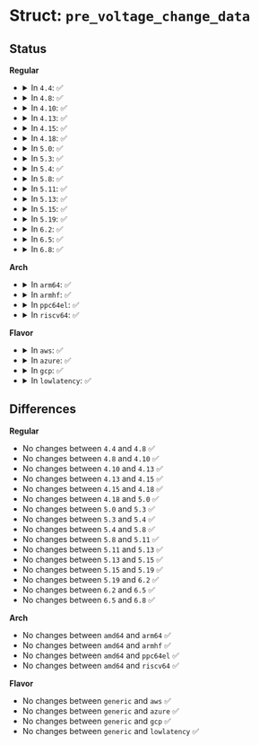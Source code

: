 # Struct: <code>pre_voltage_change_data</code>

## Status
<b>Regular</b>
<ul>
<li>
<details>
<summary>In <code>4.4</code>: ✅</summary>

```c
struct pre_voltage_change_data {
    long unsigned int old_uV;
    long unsigned int min_uV;
    long unsigned int max_uV;
};
```
</details>
</li>
<li>
<details>
<summary>In <code>4.8</code>: ✅</summary>

```c
struct pre_voltage_change_data {
    long unsigned int old_uV;
    long unsigned int min_uV;
    long unsigned int max_uV;
};
```
</details>
</li>
<li>
<details>
<summary>In <code>4.10</code>: ✅</summary>

```c
struct pre_voltage_change_data {
    long unsigned int old_uV;
    long unsigned int min_uV;
    long unsigned int max_uV;
};
```
</details>
</li>
<li>
<details>
<summary>In <code>4.13</code>: ✅</summary>

```c
struct pre_voltage_change_data {
    long unsigned int old_uV;
    long unsigned int min_uV;
    long unsigned int max_uV;
};
```
</details>
</li>
<li>
<details>
<summary>In <code>4.15</code>: ✅</summary>

```c
struct pre_voltage_change_data {
    long unsigned int old_uV;
    long unsigned int min_uV;
    long unsigned int max_uV;
};
```
</details>
</li>
<li>
<details>
<summary>In <code>4.18</code>: ✅</summary>

```c
struct pre_voltage_change_data {
    long unsigned int old_uV;
    long unsigned int min_uV;
    long unsigned int max_uV;
};
```
</details>
</li>
<li>
<details>
<summary>In <code>5.0</code>: ✅</summary>

```c
struct pre_voltage_change_data {
    long unsigned int old_uV;
    long unsigned int min_uV;
    long unsigned int max_uV;
};
```
</details>
</li>
<li>
<details>
<summary>In <code>5.3</code>: ✅</summary>

```c
struct pre_voltage_change_data {
    long unsigned int old_uV;
    long unsigned int min_uV;
    long unsigned int max_uV;
};
```
</details>
</li>
<li>
<details>
<summary>In <code>5.4</code>: ✅</summary>

```c
struct pre_voltage_change_data {
    long unsigned int old_uV;
    long unsigned int min_uV;
    long unsigned int max_uV;
};
```
</details>
</li>
<li>
<details>
<summary>In <code>5.8</code>: ✅</summary>

```c
struct pre_voltage_change_data {
    long unsigned int old_uV;
    long unsigned int min_uV;
    long unsigned int max_uV;
};
```
</details>
</li>
<li>
<details>
<summary>In <code>5.11</code>: ✅</summary>

```c
struct pre_voltage_change_data {
    long unsigned int old_uV;
    long unsigned int min_uV;
    long unsigned int max_uV;
};
```
</details>
</li>
<li>
<details>
<summary>In <code>5.13</code>: ✅</summary>

```c
struct pre_voltage_change_data {
    long unsigned int old_uV;
    long unsigned int min_uV;
    long unsigned int max_uV;
};
```
</details>
</li>
<li>
<details>
<summary>In <code>5.15</code>: ✅</summary>

```c
struct pre_voltage_change_data {
    long unsigned int old_uV;
    long unsigned int min_uV;
    long unsigned int max_uV;
};
```
</details>
</li>
<li>
<details>
<summary>In <code>5.19</code>: ✅</summary>

```c
struct pre_voltage_change_data {
    long unsigned int old_uV;
    long unsigned int min_uV;
    long unsigned int max_uV;
};
```
</details>
</li>
<li>
<details>
<summary>In <code>6.2</code>: ✅</summary>

```c
struct pre_voltage_change_data {
    long unsigned int old_uV;
    long unsigned int min_uV;
    long unsigned int max_uV;
};
```
</details>
</li>
<li>
<details>
<summary>In <code>6.5</code>: ✅</summary>

```c
struct pre_voltage_change_data {
    long unsigned int old_uV;
    long unsigned int min_uV;
    long unsigned int max_uV;
};
```
</details>
</li>
<li>
<details>
<summary>In <code>6.8</code>: ✅</summary>

```c
struct pre_voltage_change_data {
    long unsigned int old_uV;
    long unsigned int min_uV;
    long unsigned int max_uV;
};
```
</details>
</li>
</ul>
<b>Arch</b>
<ul>
<li>
<details>
<summary>In <code>arm64</code>: ✅</summary>

```c
struct pre_voltage_change_data {
    long unsigned int old_uV;
    long unsigned int min_uV;
    long unsigned int max_uV;
};
```
</details>
</li>
<li>
<details>
<summary>In <code>armhf</code>: ✅</summary>

```c
struct pre_voltage_change_data {
    long unsigned int old_uV;
    long unsigned int min_uV;
    long unsigned int max_uV;
};
```
</details>
</li>
<li>
<details>
<summary>In <code>ppc64el</code>: ✅</summary>

```c
struct pre_voltage_change_data {
    long unsigned int old_uV;
    long unsigned int min_uV;
    long unsigned int max_uV;
};
```
</details>
</li>
<li>
<details>
<summary>In <code>riscv64</code>: ✅</summary>

```c
struct pre_voltage_change_data {
    long unsigned int old_uV;
    long unsigned int min_uV;
    long unsigned int max_uV;
};
```
</details>
</li>
</ul>
<b>Flavor</b>
<ul>
<li>
<details>
<summary>In <code>aws</code>: ✅</summary>

```c
struct pre_voltage_change_data {
    long unsigned int old_uV;
    long unsigned int min_uV;
    long unsigned int max_uV;
};
```
</details>
</li>
<li>
<details>
<summary>In <code>azure</code>: ✅</summary>

```c
struct pre_voltage_change_data {
    long unsigned int old_uV;
    long unsigned int min_uV;
    long unsigned int max_uV;
};
```
</details>
</li>
<li>
<details>
<summary>In <code>gcp</code>: ✅</summary>

```c
struct pre_voltage_change_data {
    long unsigned int old_uV;
    long unsigned int min_uV;
    long unsigned int max_uV;
};
```
</details>
</li>
<li>
<details>
<summary>In <code>lowlatency</code>: ✅</summary>

```c
struct pre_voltage_change_data {
    long unsigned int old_uV;
    long unsigned int min_uV;
    long unsigned int max_uV;
};
```
</details>
</li>
</ul>

## Differences
<b>Regular</b>
<ul>
<li>
No changes between <code>4.4</code> and <code>4.8</code> ✅
</li>
<li>
No changes between <code>4.8</code> and <code>4.10</code> ✅
</li>
<li>
No changes between <code>4.10</code> and <code>4.13</code> ✅
</li>
<li>
No changes between <code>4.13</code> and <code>4.15</code> ✅
</li>
<li>
No changes between <code>4.15</code> and <code>4.18</code> ✅
</li>
<li>
No changes between <code>4.18</code> and <code>5.0</code> ✅
</li>
<li>
No changes between <code>5.0</code> and <code>5.3</code> ✅
</li>
<li>
No changes between <code>5.3</code> and <code>5.4</code> ✅
</li>
<li>
No changes between <code>5.4</code> and <code>5.8</code> ✅
</li>
<li>
No changes between <code>5.8</code> and <code>5.11</code> ✅
</li>
<li>
No changes between <code>5.11</code> and <code>5.13</code> ✅
</li>
<li>
No changes between <code>5.13</code> and <code>5.15</code> ✅
</li>
<li>
No changes between <code>5.15</code> and <code>5.19</code> ✅
</li>
<li>
No changes between <code>5.19</code> and <code>6.2</code> ✅
</li>
<li>
No changes between <code>6.2</code> and <code>6.5</code> ✅
</li>
<li>
No changes between <code>6.5</code> and <code>6.8</code> ✅
</li>
</ul>
<b>Arch</b>
<ul>
<li>
No changes between <code>amd64</code> and <code>arm64</code> ✅
</li>
<li>
No changes between <code>amd64</code> and <code>armhf</code> ✅
</li>
<li>
No changes between <code>amd64</code> and <code>ppc64el</code> ✅
</li>
<li>
No changes between <code>amd64</code> and <code>riscv64</code> ✅
</li>
</ul>
<b>Flavor</b>
<ul>
<li>
No changes between <code>generic</code> and <code>aws</code> ✅
</li>
<li>
No changes between <code>generic</code> and <code>azure</code> ✅
</li>
<li>
No changes between <code>generic</code> and <code>gcp</code> ✅
</li>
<li>
No changes between <code>generic</code> and <code>lowlatency</code> ✅
</li>
</ul>
